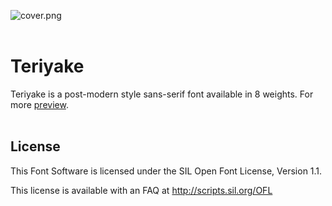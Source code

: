 ![cover.png](https://github.com/thasash/teriyake/blob/main/cover.png?raw=true)
<br/>
<br/>
# Teriyake

Teriyake is a post-modern style sans-serif font available in 8 weights. For more [preview](https://www.behance.net/gallery/108675449/Teriyake).
<br/>
<br/>
## License

This Font Software is licensed under the SIL Open Font License, Version 1.1.

This license is available with an FAQ at http://scripts.sil.org/OFL





